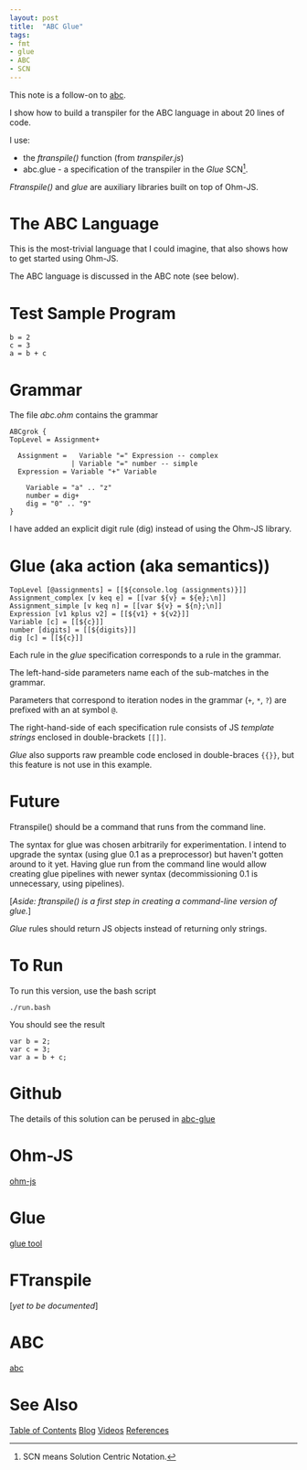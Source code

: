 ```yaml
---
layout: post
title:  "ABC Glue"
tags:
- fmt
- glue
- ABC
- SCN
---
```

This note is a follow-on to [abc](https://guitarvydas.github.io/2021/09/15/Small-Example-of-Interpreting-and-Compiling.html).

I show how to build a transpiler for the ABC language in about 20 lines of code.

I use:
- the _ftranspile()_ function (from _transpiler.js_)
- abc.glue - a specification of the transpiler in the _Glue_ SCN[^1].

_Ftranspile()_ and _glue_ are auxiliary libraries built on top of Ohm-JS.

[^1]: SCN means Solution Centric Notation.

# The ABC Language
This is the most-trivial language that I could imagine, that also shows how to get started using Ohm-JS.

The ABC language is discussed in the ABC note (see below).
# Test Sample Program
```
b = 2
c = 3
a = b + c
```
# Grammar
The file _abc.ohm_ contains the grammar
```
ABCgrok {
TopLevel = Assignment+

  Assignment =   Variable "=" Expression -- complex
               | Variable "=" number -- simple
  Expression = Variable "+" Variable

    Variable = "a" .. "z"
    number = dig+
    dig = "0" .. "9"
}
```
I have added an explicit digit rule (dig) instead of using the Ohm-JS library.
# Glue (aka action (aka semantics))
```
TopLevel [@assignments] = [[${console.log (assignments)}]]
Assignment_complex [v keq e] = [[var ${v} = ${e};\n]]
Assignment_simple [v keq n] = [[var ${v} = ${n};\n]]
Expression [v1 kplus v2] = [[${v1} + ${v2}]]
Variable [c] = [[${c}]]
number [digits] = [[${digits}]]
dig [c] = [[${c}]]
```
Each rule in the _glue_ specification corresponds to a rule in the grammar.

The left-hand-side parameters name each of the sub-matches in the grammar.

Parameters that correspond to iteration nodes in the grammar (`+`, `*`, `?`) are prefixed with an at symbol `@`.

The right-hand-side of each specification rule consists of JS _template strings_ enclosed in double-brackets `[[]]`.

_Glue_ also supports raw preamble code enclosed in double-braces `{{}}`, but this feature is not use in this example.
# Future
Ftranspile() should be a command that runs from the command line.

The syntax for glue was chosen arbitrarily for experimentation.  I intend to upgrade the syntax (using glue 0.1 as a preprocessor) but haven't gotten around to it yet.  Having glue run from the command line would allow creating glue pipelines with newer syntax (decommissioning 0.1 is unnecessary, using pipelines).

[_Aside: ftranspile() is a first step in creating a command-line version of glue._]

_Glue_ rules should return JS objects instead of returning only strings.
# To Run
To run this version, use the bash script

`./run.bash`

You should see the result

    var b = 2;
    var c = 3;
    var a = b + c;


# Github
The details of this solution can be perused in [abc-glue](https://github.com/guitarvydas/abc-glue)
# Ohm-JS
[ohm-js](https://github.com/harc/ohm)
# Glue
[glue tool](https://guitarvydas.github.io/2021/04/11/Glue-Tool.html)
# FTranspile
[_yet to be documented_]
# ABC
[abc](https://guitarvydas.github.io/2021/09/15/Small-Example-of-Interpreting-and-Compiling.html)
# See Also
[Table of Contents](https://guitarvydas.github.io/2021/12/10/Table-of-Contents-Dec-01-2021.html)
[Blog](https://guitarvydas.github.io)
[Videos](https://www.youtube.com/channel/UC9EJr0nKHwadbHUtc5zHdmQ/videos)
[References](https://guitarvydas.github.io/2021/01/14/References.html)

<script src="https://utteranc.es/client.js" 
        repo="guitarvydas/guitarvydas.github.io" 
        issue-term="pathname" 
        theme="github-light" 
        crossorigin="anonymous" 
        async> 
</script> 
